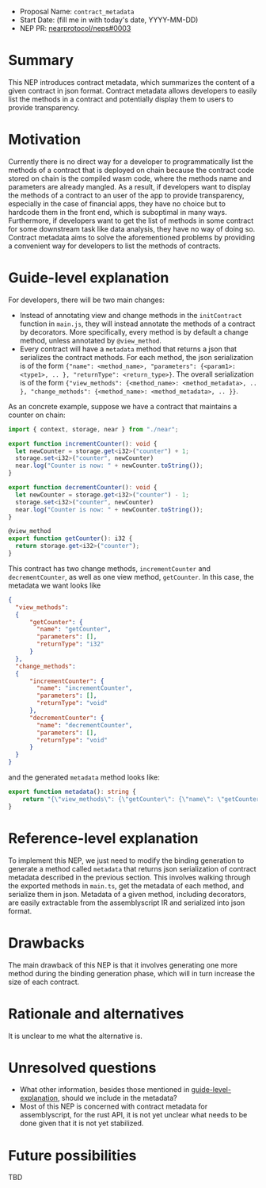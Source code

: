 - Proposal Name: `contract_metadata`
- Start Date: (fill me in with today's date, YYYY-MM-DD)
- NEP PR: [nearprotocol/neps#0003](https://github.com/nearprotocol/NEPs/pull/3)

# Summary
[summary]: #summary

This NEP introduces contract metadata, which summarizes the content of a given contract in json format.
Contract metadata allows developers to easily list the methods in a contract and potentially display them to users to
provide transparency.

# Motivation
[motivation]: #motivation

Currently there is no direct way for a developer to programmatically list the methods of a contract that is deployed on chain
because the contract code stored on chain is the compiled wasm code, where the methods name and parameters are already mangled.
As a result, if developers want to display the methods of a contract to an user of the app to provide transparency,
especially in the case of financial apps, they have no choice but to hardcode them in the front end, which is suboptimal in many ways.
Furthermore, if developers want to get the list of methods in some contract for some downstream task like data analysis,
they have no way of doing so. Contract metadata aims to solve the aforementioned problems by providing a convenient way 
for developers to list the methods of contracts.

# Guide-level explanation
[guide-level-explanation]: #guide-level-explanation

For developers, there will be two main changes:
- Instead of annotating view and change methods in the `initContract` function in `main.js`,
they will instead annotate the methods of a contract by decorators.
More specifically, every method is by default a change method, unless annotated by `@view_method`.
- Every contract will have a `metadata` method that returns a json that serializes the contract methods. For each method,
the json serialization is of the form `{"name": <method_name>, "parameters": {<param1>: <type1>, .. }, "returnType": <return_type>}`.
The overall serialization is of the form `{"view_methods": {<method_name>: <method_metadata>, .. }, "change_methods": {<method_name>: <method_metadata>, .. }}`. 

As an concrete example, suppose we have a contract that maintains a counter on chain:

```typescript
import { context, storage, near } from "./near";

export function incrementCounter(): void {
  let newCounter = storage.get<i32>("counter") + 1;
  storage.set<i32>("counter", newCounter)
  near.log("Counter is now: " + newCounter.toString());
}

export function decrementCounter(): void {
  let newCounter = storage.get<i32>("counter") - 1;
  storage.set<i32>("counter", newCounter)
  near.log("Counter is now: " + newCounter.toString());
}

@view_method
export function getCounter(): i32 {
  return storage.get<i32>("counter");
}
```

This contract has two change methods, `incrementCounter` and `decrementCounter`, as well as one view method, `getCounter`.
In this case, the metadata we want looks like 
```json
{
  "view_methods": 
  {
      "getCounter": {
        "name": "getCounter",
        "parameters": [],
        "returnType": "i32"
      }
  },
  "change_methods": 
  {
      "incrementCounter": {
        "name": "incrementCounter",
        "parameters": [],
        "returnType": "void"
      },
      "decrementCounter": {
        "name": "decrementCounter",
        "parameters": [],
        "returnType": "void"
      }
  }
}
```
and the generated `metadata` method looks like:
```typescript
export function metadata(): string {
    return "{\"view_methods\": {\"getCounter\": {\"name\": \"getCounter\", \"parameters\": {}, \"returnType\": \"i32\"},\"change_methods\": {\"incrementCounter\": {\"name\": \"incrementCounter\", \"parameters\": {}, \"returnType\": \"void\"}}, {\"decrementCounter\": {\"name\": \"decrementCounter\", \"parameters\": {}, \"returnType\": \"void\"}}}"
}
```

# Reference-level explanation
[reference-level-explanation]: #reference-level-explanation

To implement this NEP, we just need to modify the binding generation to generate a method called `metadata` that returns
json serialization of contract metadata described in the previous section. This involves walking through the exported methods
in `main.ts`, get the metadata of each method, and serialize them in json. Metadata of a given method, including decorators,
are easily extractable from the assemblyscript IR and serialized into json format.

# Drawbacks
[drawbacks]: #drawbacks

The main drawback of this NEP is that it involves generating one more method during the binding generation phase, which
will in turn increase the size of each contract.

# Rationale and alternatives
[rationale-and-alternatives]: #rationale-and-alternatives

It is unclear to me what the alternative is.

# Unresolved questions
[unresolved-questions]: #unresolved-questions

* What other information, besides those mentioned in [guide-level-explanation], should we include in the metadata?
* Most of this NEP is concerned with contract metadata for assemblyscript, for the rust API, it is not yet unclear what
needs to be done given that it is not yet stabilized.

# Future possibilities
[future-possibilities]: #future-possibilities

TBD

